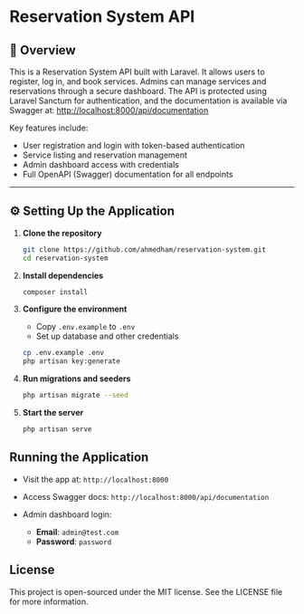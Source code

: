 # Reservation System API

## 📖 Overview

This is a Reservation System API built with Laravel. It allows users to register, log in, and book services. Admins can manage services and reservations through a secure dashboard. The API is protected using Laravel Sanctum for authentication, and the documentation is available via Swagger at:
[http://localhost:8000/api/documentation](http://localhost:8000/api/documentation)

Key features include:
- User registration and login with token-based authentication
- Service listing and reservation management
- Admin dashboard access with credentials
- Full OpenAPI (Swagger) documentation for all endpoints

---

## ⚙️ Setting Up the Application

1. **Clone the repository**
   ```bash
   git clone https://github.com/ahmedham/reservation-system.git
   cd reservation-system
   ```

2. **Install dependencies**
   ```bash
   composer install
   ```

3. **Configure the environment**
   - Copy `.env.example` to `.env`
   - Set up database and other credentials
   ```bash
   cp .env.example .env
   php artisan key:generate
   ```

4. **Run migrations and seeders**
   ```bash
   php artisan migrate --seed
   ```

5. **Start the server**
   ```bash
   php artisan serve
   ```

## Running the Application

- Visit the app at: `http://localhost:8000`
- Access Swagger docs: `http://localhost:8000/api/documentation`

- Admin dashboard login:

  - **Email**: `admin@test.com`
  - **Password**: `password`

## License
This project is open-sourced under the MIT license. See the LICENSE file for more information.

